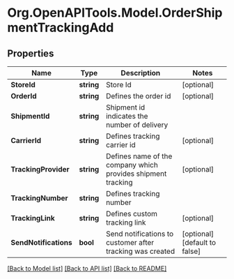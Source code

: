 # Org.OpenAPITools.Model.OrderShipmentTrackingAdd

## Properties

Name | Type | Description | Notes
------------ | ------------- | ------------- | -------------
**StoreId** | **string** | Store Id | [optional] 
**OrderId** | **string** | Defines the order id | [optional] 
**ShipmentId** | **string** | Shipment id indicates the number of delivery | 
**CarrierId** | **string** | Defines tracking carrier id | [optional] 
**TrackingProvider** | **string** | Defines name of the company which provides shipment tracking | [optional] 
**TrackingNumber** | **string** | Defines tracking number | 
**TrackingLink** | **string** | Defines custom tracking link | [optional] 
**SendNotifications** | **bool** | Send notifications to customer after tracking was created | [optional] [default to false]

[[Back to Model list]](../README.md#documentation-for-models) [[Back to API list]](../README.md#documentation-for-api-endpoints) [[Back to README]](../README.md)

